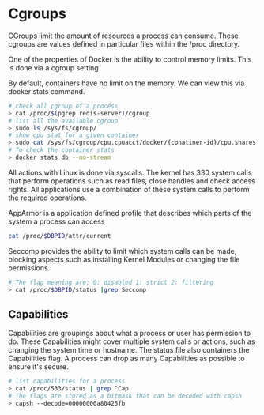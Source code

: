 # Cgroups

CGroups limit the amount of resources a process can consume.
These cgroups are values defined in particular files within the /proc directory.

One of the properties of Docker is the ability to control memory limits. This is done via a cgroup setting.

By default, containers have no limit on the memory. We can view this via docker stats command.

```bash
# check all cgroup of a process
> cat /proc/$(pgrep redis-server)/cgroup
# list all the available cgroup
> sudo ls /sys/fs/cgroup/
# show cpu stat for a given container
> sudo cat /sys/fs/cgroup/cpu,cpuacct/docker/{conatiner-id}/cpu.shares
# To check the container stats
> docker stats db --no-stream
```

All actions with Linux is done via syscalls. The kernel has 330 system calls that perform operations such as read files, close handles and check access rights. All applications use a combination of these system calls to perform the required operations.

AppArmor is a application defined profile that describes which parts of the system a process can access

```bash
cat /proc/$DBPID/attr/current
```

Seccomp provides the ability to limit which system calls can be made, blocking aspects such as installing Kernel Modules or changing the file permissions.

```bash
# The flag meaning are: 0: disabled 1: strict 2: filtering
> cat /proc/$DBPID/status |grep Seccomp
```

## Capabilities

Capabilities are groupings about what a process or user has permission to do. These Capabilities might cover multiple system calls or actions, such as changing the system time or hostname.
The status file also containers the Capabilities flag. A process can drop as many Capabilities as possible to ensure it's secure.

```bash
# list capabilities for a process
> cat /proc/533/status | grep ^Cap
# The flags are stored as a bitmask that can be decoded with capsh
> capsh --decode=00000000a80425fb
```
